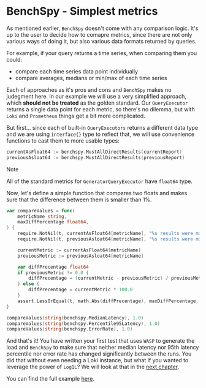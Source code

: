 # BenchSpy - Simplest metrics

As mentioned earlier, `BenchSpy` doesn't come with any comparison logic. It's up to the user to decide how to comapre metrics,
since there are not only various ways of doing it, but also various data formats returned by queries.

For example, if your query returns a time series, when comparing them you could:
* compare each time series data point individually
* compare averages, medians or min/max of each time series

Each of approaches as it's pros and cons and `BenchSpy` makes no judegment here. In our example we will use a very simplified
approach, which **should not be treated** as the golden standard. Our `QueryExecutor` returns a single data point for each metric,
so there's no dilemma, but with `Loki` and `Prometheus` things get a bit more complicated.

But first... since each of built-in `QueryExecutors` returns a different data type and we are using `interface{}` type to reflect that,
we will use convenience functions to cast them to more usable types:
```go
currentAsFloat64 := benchspy.MustAllDirectResults(currentReport)
previousAsloat64 := benchspy.MustAllDirectResults(previousReport)
```

> [!NOTE]
> All of the standard metrics for `GeneratorQueryExecutor` have `float64` type.

Now, let's define a simple function that compares two floats and makes sure that the difference between them is smaller than 1%.
```go
var compareValues = func(
    metricName string,
    maxDiffPercentage float64,
) {
    require.NotNil(t, currentAsFloat64[metricName], "%s results were missing from current report", metricName)
    require.NotNil(t, previousAsloat64[metricName], "%s results were missing from previous report", metricName)

    currentMetric := currentAsFloat64[metricName]
    previousMetric := previousAsloat64[metricName]

    var diffPrecentage float64
    if previousMetric != 0.0 {
        diffPrecentage = (currentMetric - previousMetric) / previousMetric * 100
    } else {
        diffPrecentage = currentMetric * 100.0
    }
    assert.LessOrEqual(t, math.Abs(diffPrecentage), maxDiffPercentage, "%s medians are more than 1% different", metricName, fmt.Sprintf("%.4f", diffPrecentage))
}

compareValues(string(benchspy.MedianLatency), 1.0)
compareValues(string(benchspy.Percentile95Latency), 1.0)
compareValues(string(benchspy.ErrorRate), 1.0)
```

And that's it! You have written your first test that uses `WASP` to generate the load and `BenchSpy` to make sure that neither median latency nor 95th latency percentile
nor error rate has changed significantly between the runs. You did that without even needing a Loki instance, but what if you wanted to leverage the power
of `LogQL`? We will look at that in the [next chapter](./using_loki.md).

You can find the full example [here](...).
